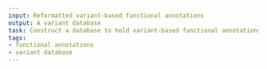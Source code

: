 ```yaml
---
input: Reformatted variant-based functional annotations
output: A variant database
task: Construct a database to hold variant-based functional annotations to enable efficient queries
tags:
- functional annotations
- variant database
---
```

